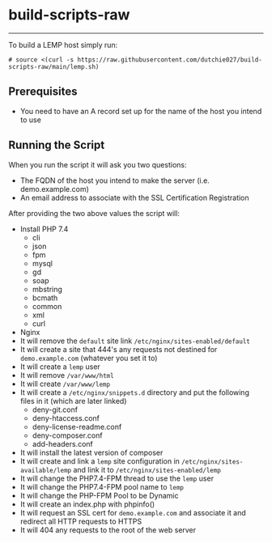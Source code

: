 # build-scripts-raw
---
To build a LEMP host simply run:

    # source <(curl -s https://raw.githubusercontent.com/dutchie027/build-scripts-raw/main/lemp.sh)

## Prerequisites

- You need to have an A record set up for the name of the host you intend to use

## Running the Script

When you run the script it will ask you two questions:
- The FQDN of the host you intend to make the server (i.e. demo.example.com)
- An email address to associate with the SSL Certification Registration

After providing the two above values the script will:

- Install PHP 7.4
  - cli
  - json
  - fpm
  - mysql
  - gd
  - soap
  - mbstring
  - bcmath
  - common
  - xml
  - curl
- Nginx
- It will remove the `default` site link `/etc/nginx/sites-enabled/default`
- It will create a site that 444's any requests not destined for `demo.example.com` (whatever you set it to)
- It will create a `lemp` user
- It will remove `/var/www/html`
- It will create `/var/www/lemp`
- It will create a `/etc/nginx/snippets.d` directory and put the following files in it (which are later linked)
  - deny-git.conf
  - deny-htaccess.conf
  - deny-license-readme.conf
  - deny-composer.conf
  - add-headers.conf
- It will install the latest version of composer
- It will create and link a `lemp` site configuration in `/etc/nginx/sites-available/lemp` and link it to `/etc/nginx/sites-enabled/lemp`
- It will change the PHP7.4-FPM thread to use the `lemp` user
- It will change the PHP7.4-FPM pool name to `lemp`
- It will change the PHP-FPM Pool to be Dynamic
- It will create an index.php with phpinfo()
- It will request an SSL cert for `demo.example.com` and associate it and redirect all HTTP requests to HTTPS
- It will 404 any requests to the root of the web server
